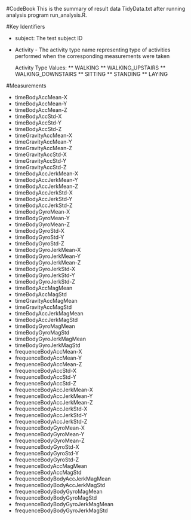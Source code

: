 #CodeBook
This is the summary of result data TidyData.txt after running analysis program run_analysis.R.

#Key Identifiers
* subject: The test subject ID
* Activity - The activity type name representing type of activities performed when the corresponding measurements were taken

  Activity Type Values:
  ** WALKING
  ** WALKING_UPSTAIRS
  ** WALKING_DOWNSTAIRS
  ** SITTING
  ** STANDING
  ** LAYING

#Measurements
* timeBodyAccMean-X
* timeBodyAccMean-Y
* timeBodyAccMean-Z
* timeBodyAccStd-X
* timeBodyAccStd-Y
* timeBodyAccStd-Z
* timeGravityAccMean-X
* timeGravityAccMean-Y
* timeGravityAccMean-Z
* timeGravityAccStd-X
* timeGravityAccStd-Y
* timeGravityAccStd-Z
* timeBodyAccJerkMean-X
* timeBodyAccJerkMean-Y
* timeBodyAccJerkMean-Z
* timeBodyAccJerkStd-X
* timeBodyAccJerkStd-Y
* timeBodyAccJerkStd-Z
* timeBodyGyroMean-X
* timeBodyGyroMean-Y
* timeBodyGyroMean-Z
* timeBodyGyroStd-X
* timeBodyGyroStd-Y
* timeBodyGyroStd-Z
* timeBodyGyroJerkMean-X
* timeBodyGyroJerkMean-Y
* timeBodyGyroJerkMean-Z
* timeBodyGyroJerkStd-X
* timeBodyGyroJerkStd-Y
* timeBodyGyroJerkStd-Z
* timeBodyAccMagMean
* timeBodyAccMagStd
* timeGravityAccMagMean
* timeGravityAccMagStd
* timeBodyAccJerkMagMean
* timeBodyAccJerkMagStd
* timeBodyGyroMagMean
* timeBodyGyroMagStd
* timeBodyGyroJerkMagMean
* timeBodyGyroJerkMagStd
* frequenceBodyAccMean-X
* frequenceBodyAccMean-Y
* frequenceBodyAccMean-Z
* frequenceBodyAccStd-X
* frequenceBodyAccStd-Y
* frequenceBodyAccStd-Z
* frequenceBodyAccJerkMean-X
* frequenceBodyAccJerkMean-Y
* frequenceBodyAccJerkMean-Z
* frequenceBodyAccJerkStd-X
* frequenceBodyAccJerkStd-Y
* frequenceBodyAccJerkStd-Z
* frequenceBodyGyroMean-X
* frequenceBodyGyroMean-Y
* frequenceBodyGyroMean-Z
* frequenceBodyGyroStd-X
* frequenceBodyGyroStd-Y
* frequenceBodyGyroStd-Z
* frequenceBodyAccMagMean
* frequenceBodyAccMagStd
* frequenceBodyBodyAccJerkMagMean
* frequenceBodyBodyAccJerkMagStd
* frequenceBodyBodyGyroMagMean
* frequenceBodyBodyGyroMagStd
* frequenceBodyBodyGyroJerkMagMean
* frequenceBodyBodyGyroJerkMagStd
